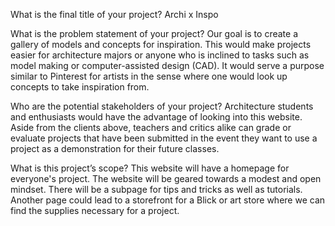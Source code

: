 What is the final title of your project?
	Archi x Inspo

What is the problem statement of your project?
	Our goal is to create a gallery of models and concepts for inspiration. This would make projects easier for architecture majors or anyone who is inclined to tasks such as model making or computer-assisted design (CAD). It would serve a purpose similar to Pinterest for artists in the sense where one would look up concepts to take inspiration from. 

Who are the potential stakeholders of your project?
	Architecture students and enthusiasts would have the advantage of looking into this website. Aside from the clients above, teachers and critics alike can grade or evaluate projects that have been submitted in the event they want to use a project as a demonstration for their future classes.

What is this project’s scope?
	This website will have a homepage for everyone's project. The website will be geared towards a modest and open mindset. There will be a subpage for tips and tricks as well as tutorials. Another page could lead to a storefront for a Blick or art store where we can find the supplies necessary for a project. 
